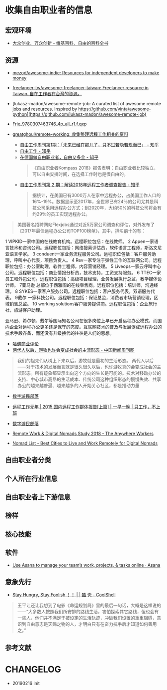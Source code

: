 # 收集自由职业者的信息

## 宏观环境

* [大众创业、万众创新 - 维基百科，自由的百科全书](https://zh.wikipedia.org/wiki/%E5%A4%A7%E4%BC%97%E5%88%9B%E4%B8%9A%E3%80%81%E4%B8%87%E4%BC%97%E5%88%9B%E6%96%B0)

## 资源

* [mezod/awesome-indie: Resources for independent developers to make money](https://github.com/mezod/awesome-indie)
* [freelancer-tw/awesome-freelancer-taiwan: Freelancer resource in Taiwan. 自在工作者在台灣的資源。](https://github.com/freelancer-tw/awesome-freelancer-taiwan)
* [lukasz-madon/awesome-remote-job: A curated list of awesome remote jobs and resources. Inspired by https://github.com/vinta/awesome-python](https://github.com/lukasz-madon/awesome-remote-job)

* [Frie_9780307463746_4p_all_r1.f.qxp](https://s3.amazonaws.com/37assets/svn/Rework-by-Jason-Fried-and-David-Heinemeier-Hansson-Excerpts.pdf)
* [greatghoul/remote-working: 收集整理远程工作相关的资料](https://github.com/greatghoul/remote-working)
  * [自由工作周刊第1期：「未来已经在那儿了，只不过若隐若现而已」 - 知乎](https://zhuanlan.zhihu.com/p/42643528)
  * [自由工作 - 知乎](https://zhuanlan.zhihu.com/cloudwork)
  * [在德国做自由职业者，自由又多金 - 知乎](https://zhuanlan.zhihu.com/p/45501417)
    >《自由职业者Kompass 2018》报告表明：自由职业者比较独立，可以自由安排时间，在选择工作时也是很自由的。
  * [自由工作周刊第 2 期：解读2018年远程工作者调查报告 - 知乎](https://zhuanlan.zhihu.com/p/43271350)
    > 据统计，在美国已有3000万人在家中远程办公，占美国工作人口的16%-19%。数据显示至2017年，全世界已有24％的公司尤其是科技公司采用远程办公方式；到2020年，大约50%的科技公司将会有约29％的员工实现远程办公。



> 美国著名招聘网站Flexjobs通过对近5万家公司调查和评估，对外发布了《2017年最佳远程办公公司TOP100榜单》，其中，排名前十的有：

1 VIPKID一家中国的在线教育机构。远程职位包括：在线教师。
2 Appen一家语言技术和咨询公司。远程职位包括：网络搜索评估员，软件语言工程师，斯洛文尼亚语言学家。
3 conduent一家业务流程服务公司。远程职位包括：客户服务助理，呼叫中心代表，项目负责人。
4 Rev一家专注于弹性工作的互联网公司。远程职位包括：办公室助理，软件工程师，内容营销经理。
5 Liveops一家云呼叫中心公司。远程职位包括：商业情报分析员，技术支持，工资支持服务。
6 TTEC一家员工和外包公司。远程职位包括：高级项目经理，业务发展执行总监，教学媒体设计师。
7亚马逊 总部位于西雅图的在线零售商。远程职位包括：培训师，沟通经理。
8 SYKES一家客户服务公司。远程职位包括：客户服务代表，双语服务代表。
9戴尔 一家科技公司。远程职位包括：保证总监，消费者市场营销经理，区域销售总监。
10 working solutions客户服务提供商。远程职位包括：企业旅行社，旅游客户助理。


亚马逊、希尔顿、戴尔等国际知名公司在很多岗位上早已开启远程办公模式，而国内企业对远程办公更多还是保守的态度。互联网技术的普及与发展促成远程办公的技术手段齐备，而还没有升级换代的往往是人们的思想。

   * [哈佛商业评论](https://mp.weixin.qq.com/s?__biz=MjM5NzY4MzQyMQ==&mid=2650083419&idx=1&sn=9f8271a10e5c1fdecd39d5a0f1ab1ccf)
   * [两代人以后，游牧也许会变成社会的主流形态 - 中国新闻周刊网](http://www.inewsweek.cn/viewpoint/2018-11-13/4329.shtml)
   > 我们的祖先们从树上下来以后，游牧就是最初的生活形态。
   > 两代人以后——对于技术的发展而言就是很久很久以后，也许游牧真的会变成社会的主流形态。所有迹象都显示出向这个方向的生长是可能的。技术对移动办公的支持、中心城市高昂的生活成本、传统公司这种组织形态的慢慢失效、共享办公的越来越普遍、越来越多的人开始关心社区，都是推动力量
   * [数字游民部落](https://mp.weixin.qq.com/s/uWbrjx85nmyqvXobDsBU-Q)
   * [远程工作元年 | 2015 国内远程工作群体报告[上篇] | 一早一晚 | 只工作，不上班](https://yizaoyiwan.com/discussions/733)
   * [数字游民部落](https://mp.weixin.qq.com/s/IKs1JfyExaHCaXXvWXxroA)
   
 * [Remote Work & Digital Nomads Study 2018 - The Anywhere Workers](https://www.and.co/anywhere-workers)
 * [Nomad List - Best Cities to Live and Work Remotely for Digital Nomads](https://nomadlist.com/)
 


## 自由职业者分类



## 个人所在行业信息



## 自由职业者上下游信息



## 榜样



## 核心技能


## 软件

* [Use Asana to manage your team’s work, projects, & tasks online · Asana](https://asana.com/)

## 意象先行

* [Stay Hungry, Stay Foolish ！！ | | 酷 壳 - CoolShell](https://coolshell.cn/articles/5651.html)

> 王平让还让我想到了电影《命运规划局》里的最后一句话，大概是这样说的——“大多数人按照我们所安排的路线生活，害怕探索其它路线，但也会有一些人，他们并不满足于被设定的生活轨迹，冲破我们设置的重重阻碍，意识到自由意志是天赐之物的人，才明白只有在奋力抗争后才知道如何善用之。”



## 参考文献



# CHANGELOG

- 20190216 init
